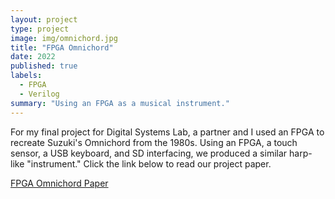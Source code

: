 ```yaml
---
layout: project
type: project
image: img/omnichord.jpg
title: "FPGA Omnichord"
date: 2022
published: true
labels:
  - FPGA
  - Verilog
summary: "Using an FPGA as a musical instrument."
---
```


For my final project for Digital Systems Lab, a partner and I used an FPGA to recreate Suzuki's Omnichord from the 1980s. Using an FPGA, a touch sensor, a USB keyboard, and SD interfacing, we produced a similar harp-like "instrument." Click the link below to read our project paper.

<a href="keileenorthcutt.github.io/resources/IEEE_Conference_Template__1_(4).pdf">FPGA Omnichord Paper</a>
